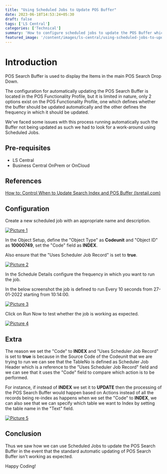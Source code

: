 ```yaml
---
title: "Using Scheduled Jobs to Update POS Buffer"
date: 2023-06-18T14:53:24+05:30
draft: false
tags: ['LS Central']
categories: ['Technical']
summary: 'How to configure scheduled jobs to update the POS Buffer which is used to search items on the POS.'
featured_image: '/content/images/ls-central/using-scheduled-jobs-to-update-POS-Buffer/Picture5.png'
---
```


# Introduction
POS Search Buffer is used to display the Items in the main POS Search Drop Down. 

The configuration for automatically updating the POS Search Buffer is located in the POS Functionality Profile, but it is limited in nature, only 2 options exist on the POS Functionality Profile, one which defines whether the buffer should be updated automatically and the other defines the frequency in which it should be updated.

We've faced some issues with this process running automatically such the Buffer not being updated as such we had to look for a work-around using Scheduled Jobs.

## Pre-requisites
- LS Central
- Business Central OnPrem or OnCloud

## References
[How to: Control When to Update Search Index and POS Buffer (lsretail.com)](https://help.lscentral.lsretail.com/Content/LS-Retail/Performance/Control-When-To-Update-Search-Index-And-POS-Buffer.htm?TocPath=Retail%7CPoint%20of%20Sale%7CPOS%7CHow%20to%20...%7C_____4)

## Configuration
Create a new scheduled job with an appropriate name and description.

[![Picture 1](/content/images/ls-central/using-scheduled-jobs-to-update-POS-Buffer/Picture1.png)](/content/images/ls-central/using-scheduled-jobs-to-update-POS-Buffer/Picture1.png)

In the Object Setup, define the "Object Type" as **Codeunit** and "Object ID" as **10000749**, set the "Code" field as **INDEX**. 

Also ensure that the "Uses Scheduler Job Record" is set to **true**.

[![Picture 2](/content/images/ls-central/using-scheduled-jobs-to-update-POS-Buffer/Picture2.png)](/content/images/ls-central/using-scheduled-jobs-to-update-POS-Buffer/Picture2.png)

In the Schedule Details configure the frequency in which you want to run the job. 

In the below screenshot the job is defined to run Every 10 seconds from 27-01-2022 starting from 10:14:00.

[![Picture 3](/content/images/ls-central/using-scheduled-jobs-to-update-POS-Buffer/Picture3.png)](/content/images/ls-central/using-scheduled-jobs-to-update-POS-Buffer/Picture3.png)

Click on Run Now to test whether the job is working as expected.

[![Picture 4](/content/images/ls-central/using-scheduled-jobs-to-update-POS-Buffer/Picture4.png)](/content/images/ls-central/using-scheduled-jobs-to-update-POS-Buffer/Picture4.png)

## Extra
The reason we set the "Code" to **INDEX** and "Uses Scheduler Job Record" is set to **true** is because in the Source Code of the Codeunit that we are trying to run we can see that the TableNo is defined as Scheduler Job Header which is a reference to the "Uses Scheduler Job Record" field and we can see that it uses the "Code" field to compare which action is to be performed. 

For instance, if instead of **INDEX** we set it to **UPDATE** then the processing of the POS Search Buffer would happen based on Actions instead of all the records being re-index as happens when we set the "Code" to **INDEX**, we can also see that we can specify which table we want to Index by setting the table name in the "Text" field.

[![Picture 5](/content/images/ls-central/using-scheduled-jobs-to-update-POS-Buffer/Picture5.png)](/content/images/ls-central/using-scheduled-jobs-to-update-POS-Buffer/Picture5.png)

## Conclusion
Thus we saw how we can use Scheduled Jobs to update the POS Search Buffer in the event that the standard automatic updating of POS Search Buffer isn't working as expected.

Happy Coding!